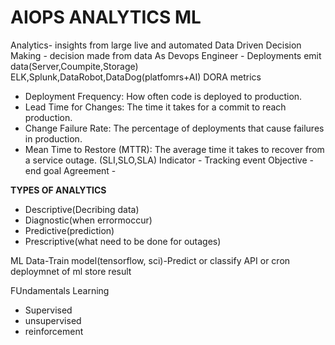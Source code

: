
# AIOPS ANALYTICS ML

Analytics- insights from large live and automated
Data Driven Decision Making - decision made from data
As Devops Engineer - Deployments emit data(Server,Coumpite,Storage)
ELK,Splunk,DataRobot,DataDog(platfomrs+AI)
DORA metrics
- Deployment Frequency: How often code is deployed to production. 
- Lead Time for Changes: The time it takes for a commit to reach production. 
- Change Failure Rate: The percentage of deployments that cause failures in production. 
- Mean Time to Restore (MTTR): The average time it takes to recover from a service outage. (SLI,SLO,SLA)
  Indicator - Tracking event
  Objective - end goal
  Agreement -

**TYPES OF ANALYTICS**
- Descriptive(Decribing data)
- Diagnostic(when errormoccur)
- Predictive(prediction)
- Prescriptive(what need to be done for outages)

ML
Data-Train model(tensorflow, sci)-Predict or classify
API or cron deploymnet of ml
store result

FUndamentals
Learning
- Supervised
- unsupervised
-  reinforcement
